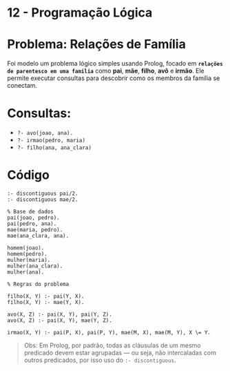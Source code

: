 # 12 - Programação Lógica

# Problema: Relações de Família

Foi modelo um problema lógico simples usando Prolog, focado em **`relações de parentesco em uma familia`** como **pai**, **mãe**, **filho**, **avô** e **irmão**. Ele permite executar consultas para descobrir como os membros da família se conectam.

# Consultas:
- `?- avo(joao, ana).`
- `?- irmao(pedro, maria)`
- `?- filho(ana, ana_clara)`

# Código

```
:- discontiguous pai/2.
:- discontiguous mae/2.

% Base de dados
pai(joao, pedro).
pai(pedro, ana).
mae(maria, pedro).
mae(ana_clara, ana).

homem(joao).
homem(pedro).
mulher(maria).
mulher(ana_clara).
mulher(ana).

% Regras do problema

filho(X, Y) :- pai(Y, X).
filho(X, Y) :- mae(Y, X).

avo(X, Z) :- pai(X, Y), pai(Y, Z).
avo(X, Z) :- pai(X, Y), mae(Y, Z).

irmao(X, Y) :- pai(P, X), pai(P, Y), mae(M, X), mae(M, Y), X \= Y.
```
> Obs: Em Prolog, por padrão, todas as cláusulas de um mesmo predicado devem estar agrupadas — ou seja, não intercaladas com outros predicados, por isso uso do `:- discontiguous`.